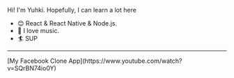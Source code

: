 Hi! I'm Yuhki. Hopefully, I can learn a lot here   
- :blush: React & React Native & Node.js.  
- :guitar: I love music.  
- :surfer: SUP
<hr>
[My Facebook Clone App](https://www.youtube.com/watch?v=SQrBN74io0Y)

